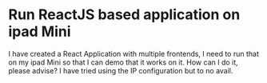 
# Run ReactJS based application on ipad Mini

I have created a React Application with multiple frontends, I need to run that on my ipad Mini so that I can demo that it works on it. How can I do it, please advise?
I have tried using the IP configuration but to no avail.

        